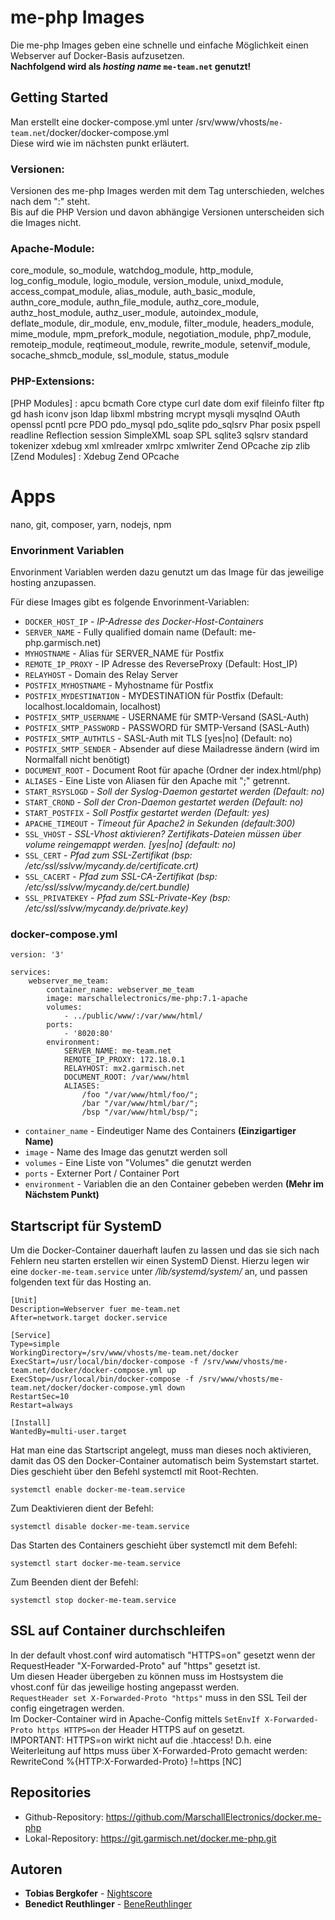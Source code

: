 # me-php Images

Die me-php Images geben eine schnelle und einfache Möglichkeit einen Webserver auf Docker-Basis aufzusetzen. <br>
**Nachfolgend wird als _hosting name_ `me-team.net` genutzt!**

## Getting Started

Man erstellt eine docker-compose.yml unter /srv/www/vhosts/`me-team.net`/docker/docker-compose.yml <br>
Diese wird wie im nächsten punkt erläutert.

### Versionen:
Versionen des me-php Images werden mit dem Tag unterschieden, welches nach dem ":" steht.<br> 
Bis auf die PHP Version und davon abhängige Versionen unterscheiden sich die Images nicht.

### Apache-Module:
core_module, so_module, watchdog_module, http_module, log_config_module, logio_module, version_module, unixd_module, 
access_compat_module, alias_module, auth_basic_module, authn_core_module, authn_file_module, authz_core_module, 
authz_host_module, authz_user_module, autoindex_module, deflate_module, dir_module, env_module, filter_module, 
headers_module, mime_module, mpm_prefork_module, negotiation_module, php7_module, remoteip_module, reqtimeout_module, 
rewrite_module, setenvif_module, socache_shmcb_module, ssl_module, status_module

### PHP-Extensions:
[PHP Modules] : apcu bcmath Core ctype curl date dom exif fileinfo filter ftp gd hash iconv json ldap libxml mbstring mcrypt mysqli mysqlnd OAuth openssl pcntl pcre PDO pdo_mysql pdo_sqlite pdo_sqlsrv Phar posix pspell readline Reflection session SimpleXML soap SPL sqlite3 sqlsrv standard tokenizer xdebug xml xmlreader xmlrpc xmlwriter Zend OPcache zip zlib<br/>
[Zend Modules] : Xdebug Zend OPcache

# Apps
nano, git, composer, yarn, nodejs, npm 

### Envorinment Variablen

Envorinment Variablen werden dazu genutzt um das Image für das jeweilige hosting anzupassen.<br>

Für diese Images gibt es folgende Envorinment-Variablen: <br>

* `DOCKER_HOST_IP` - _IP-Adresse des Docker-Host-Containers_
* `SERVER_NAME` - Fully qualified domain name  (Default: me-php.garmisch.net)
* `MYHOSTNAME` - Alias für SERVER_NAME für Postfix
* `REMOTE_IP_PROXY` - IP Adresse des ReverseProxy (Default: Host_IP)
* `RELAYHOST` - Domain des Relay Server
* `POSTFIX_MYHOSTNAME` - Myhostname für Postfix
* `POSTFIX_MYDESTINATION` - MYDESTINATION für Postfix (Default: localhost.localdomain, localhost)
* `POSTFIX_SMTP_USERNAME` - USERNAME für SMTP-Versand (SASL-Auth)
* `POSTFIX_SMTP_PASSWORD` - PASSWORD für SMTP-Versand (SASL-Auth)
* `POSTFIX_SMTP_AUTHTLS` - SASL-Auth mit TLS [yes|no] (Default: no)
* `POSTFIX_SMTP_SENDER` - Absender auf diese Mailadresse ändern (wird im Normalfall nicht benötigt)
* `DOCUMENT_ROOT` - Document Root für apache (Ordner der index.html/php)
* `ALIASES` - Eine Liste von Aliasen für den Apache mit ";" getrennt.
* `START_RSYSLOGD` - _Soll der Syslog-Daemon gestartet werden (Default: no)_
* `START_CROND` - _Soll der Cron-Daemon gestartet werden (Default: no)_
* `START_POSTFIX` - _Soll Postfix gestartet werden (Default: yes)_
* `APACHE_TIMEOUT` - _Timeout für Apache2 in Sekunden (default:300)_
* `SSL_VHOST` - _SSL-Vhost aktivieren? Zertifikats-Dateien müssen über volume reingemappt werden. [yes|no] (default: no)_
* `SSL_CERT` - _Pfad zum SSL-Zertifikat (bsp: /etc/ssl/sslvw/mycandy.de/certificate.crt)_
* `SSL_CACERT` - _Pfad zum SSL-CA-Zertifikat (bsp: /etc/ssl/sslvw/mycandy.de/cert.bundle)_
* `SSL_PRIVATEKEY` - _Pfad zum SSL-Private-Key (bsp: /etc/ssl/sslvw/mycandy.de/private.key)_

### docker-compose.yml

```
version: '3'

services:
    webserver_me_team:
        container_name: webserver_me_team
        image: marschallelectronics/me-php:7.1-apache
        volumes:
            - ../public/www/:/var/www/html/
        ports:
            - '8020:80'
        environment:
            SERVER_NAME: me-team.net
            REMOTE_IP_PROXY: 172.18.0.1
            RELAYHOST: mx2.garmisch.net
            DOCUMENT_ROOT: /var/www/html
            ALIASES:
                /foo "/var/www/html/foo/";
                /bar "/var/www/html/bar/";
                /bsp "/var/www/html/bsp/";
```
* `container_name` - Eindeutiger Name des Containers **(Einzigartiger Name)**
* `image` - Name des Image das genutzt werden soll
* `volumes` - Eine Liste von "Volumes" die genutzt werden
* `ports` - Externer Port / Container Port
* `environment` - Variablen die an den Container gebeben werden **(Mehr im Nächstem Punkt)**

## Startscript für SystemD

Um die Docker-Container dauerhaft laufen zu lassen und das sie sich nach Fehlern neu starten erstellen wir einen SystemD Dienst.
Hierzu legen wir eine `docker-me-team.service` unter _/lib/systemd/system/_ an, und passen folgenden text für das Hosting an.

```
[Unit]
Description=Webserver fuer me-team.net
After=network.target docker.service

[Service]
Type=simple
WorkingDirectory=/srv/www/vhosts/me-team.net/docker
ExecStart=/usr/local/bin/docker-compose -f /srv/www/vhosts/me-team.net/docker/docker-compose.yml up
ExecStop=/usr/local/bin/docker-compose -f /srv/www/vhosts/me-team.net/docker/docker-compose.yml down
RestartSec=10
Restart=always

[Install]
WantedBy=multi-user.target

```

Hat man eine das Startscript angelegt, muss man dieses noch aktivieren, damit das OS den Docker-Container automatisch beim Systemstart startet. Dies geschieht über den Befehl systemctl mit Root-Rechten.
```
systemctl enable docker-me-team.service
```
Zum Deaktivieren dient der Befehl: 
```
systemctl disable docker-me-team.service
```

Das Starten des Containers geschieht über systemctl mit dem Befehl:
```
systemctl start docker-me-team.service
```
Zum Beenden dient der Befehl: 
```
systemctl stop docker-me-team.service
```
## SSL auf Container durchschleifen

In der default vhost.conf wird automatisch "HTTPS=on" gesetzt wenn der RequestHeader "X-Forwarded-Proto" auf "https" gesetzt ist.<br>
Um diesen Header übergeben zu können muss im Hostsystem die vhost.conf für das jeweilige hosting angepasst werden.<br> 
`RequestHeader set X-Forwarded-Proto "https"` muss in den SSL Teil der config eingetragen werden.<br>
Im Docker-Container wird in Apache-Config mittels `SetEnvIf X-Forwarded-Proto https HTTPS=on` der Header HTTPS auf on gesetzt.<br /> 
IMPORTANT: HTTPS=on wirkt nicht auf die .htaccess! D.h. eine Weiterleitung auf https muss über X-Forwarded-Proto gemacht werden: RewriteCond %{HTTP:X-Forwarded-Proto} !=https [NC]

## Repositories

* Github-Repository: https://github.com/MarschallElectronics/docker.me-php
* Lokal-Repository: https://git.garmisch.net/docker.me-php.git 

## Autoren

* **Tobias Bergkofer** - [Nightscore](https://github.com/Nightscore)
* **Benedict Reuthlinger** - [BeneReuthlinger](https://github.com/BeneReuthlinger)
